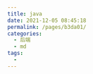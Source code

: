```yaml
---
title: java
date: 2021-12-05 08:45:18
permalink: /pages/b3da01/
categories:
  - 后端
  - md
tags:
  - 
---
```

